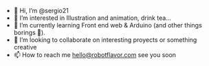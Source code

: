 - 👋 Hi, I’m @sergio21
- 👀 I’m interested in Illustration and animation, drink tea...
- 🌱 I’m currently learning Front end web & Arduino (and other things borings 🥱).
- 💞️ I’m looking to collaborate on interesting proyects or something creative
- 📫 How to reach me hello@robotflavor.com see you soon

<!---
sergio21/sergio21 is a ✨ special ✨ repository because its `README.md` (this file) appears on your GitHub profile.
You can click the Preview link to take a look at your changes.
--->
